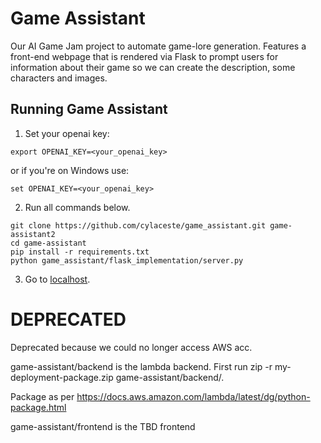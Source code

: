# Game Assistant
Our AI Game Jam project to automate game-lore generation. Features a front-end webpage that is rendered via Flask to prompt users for information about their game so we can create the description, some characters and images.

## Running Game Assistant
1. Set your openai key:
```
export OPENAI_KEY=<your_openai_key>
```
or if you're on Windows use:
```
set OPENAI_KEY=<your_openai_key>
```
2. Run all commands below.
```
git clone https://github.com/cylaceste/game_assistant.git game-assistant2
cd game-assistant
pip install -r requirements.txt
python game_assistant/flask_implementation/server.py
```
3. Go to [localhost](http://localhost:80).








# DEPRECATED

Deprecated because we could no longer access AWS acc.

game-assistant/backend is the lambda backend. First run 
zip -r my-deployment-package.zip game-assistant/backend/. 

Package as per https://docs.aws.amazon.com/lambda/latest/dg/python-package.html


game-assistant/frontend is the TBD frontend
